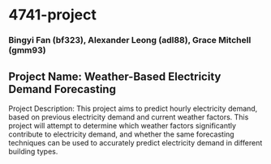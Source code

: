 # 4741-project
### Bingyi Fan (bf323), Alexander Leong (adl88), Grace Mitchell (gmm93)
## Project Name: Weather-Based Electricity Demand Forecasting
Project Description: This project aims to predict hourly electricity demand, based on previous electricity demand and current weather factors. This project will attempt to determine which weather factors significantly contribute to electricity demand, and whether the same forecasting techniques can be used to accurately predict electricity demand in different building types. 
